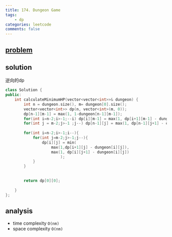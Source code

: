 ```yaml
---
title: 174. Dungeon Game
tags:  
    - dp
categories: leetcode
comments: false
---
```



## [problem](https://leetcode.com/problems/dungeon-game/)

## solution

逆向的dp
```c++
class Solution {
public:
    int calculateMinimumHP(vector<vector<int>>& dungeon) {
        int n = dungeon.size(), m= dungeon[0].size();
        vector<vector<int>> dp(n, vector<int>(m, 0));
        dp[n-1][m-1] = max(1, 1-dungeon[n-1][m-1]);
        for(int i=n-2;i>-1;--i) dp[i][m-1] = max(1, dp[i+1][m-1] - dungeon[i][m-1]);
        for(int j = m-2;j>-1 ;j--) dp[n-1][j] = max(1, dp[n-1][j+1] - dungeon[n-1][j]);
        
        for(int i=n-2;i>-1;i--){
            for(int j=m-2;j>-1;j--){
                dp[i][j] = min(
                    max(1,dp[i+1][j] - dungeon[i][j]),
                    max(1, dp[i][j+1] - dungeon[i][j])
                        );
            }
        }
        
        
        return dp[0][0];
        
    }
};
```

## analysis
- time complexity `O(nm)`
- space complexity `O(nm)`